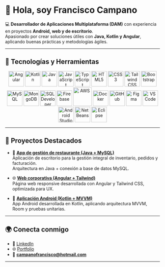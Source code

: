 # 👋 Hola, soy Francisco Campano

💻 **Desarrollador de Aplicaciones Multiplataforma (DAM)** con experiencia en proyectos **Android, web y de escritorio**.  
Apasionado por crear soluciones útiles con **Java, Kotlin y Angular**, aplicando buenas prácticas y metodologías ágiles.  

---

## 🚀 Tecnologías y Herramientas

<p align="center">
  <img src="https://cdn.jsdelivr.net/gh/devicons/devicon@latest/icons/angular/angular-original.svg" width="50" height="50" alt="Angular"/>
  <img src="https://cdn.jsdelivr.net/gh/devicons/devicon@latest/icons/kotlin/kotlin-original.svg" width="50" height="50" alt="Kotlin"/>
  <img src="https://cdn.jsdelivr.net/gh/devicons/devicon@latest/icons/java/java-original.svg" width="50" height="50" alt="Java"/>
  <img src="https://cdn.jsdelivr.net/gh/devicons/devicon@latest/icons/javascript/javascript-original.svg" width="50" height="50" alt="JavaScript"/>
  <img src="https://cdn.jsdelivr.net/gh/devicons/devicon@latest/icons/typescript/typescript-original.svg" width="50" height="50" alt="TypeScript"/>
  <img src="https://cdn.jsdelivr.net/gh/devicons/devicon@latest/icons/html5/html5-original.svg" width="50" height="50" alt="HTML5"/>
  <img src="https://cdn.jsdelivr.net/gh/devicons/devicon@latest/icons/css3/css3-original.svg" width="50" height="50" alt="CSS3"/>
  <img src="https://cdn.jsdelivr.net/gh/devicons/devicon@latest/icons/tailwindcss/tailwindcss-original.svg" width="50" height="50" alt="Tailwind CSS"/>
  <img src="https://cdn.jsdelivr.net/gh/devicons/devicon@latest/icons/bootstrap/bootstrap-original.svg" width="50" height="50" alt="Bootstrap"/>
  <img src="https://cdn.jsdelivr.net/gh/devicons/devicon@latest/icons/mysql/mysql-original-wordmark.svg" width="50" height="50" alt="MySQL"/>
  <img src="https://cdn.jsdelivr.net/gh/devicons/devicon@latest/icons/mongodb/mongodb-original.svg" width="50" height="50" alt="MongoDB"/>
  <img src="https://cdn.jsdelivr.net/gh/devicons/devicon@latest/icons/sqldeveloper/sqldeveloper-original.svg" width="50" height="50" alt="SQL Developer"/>
  <img src="https://cdn.jsdelivr.net/gh/devicons/devicon@latest/icons/firebase/firebase-original.svg" width="50" height="50" alt="Firebase"/>
  <img src="https://cdn.jsdelivr.net/gh/devicons/devicon@latest/icons/amazonwebservices/amazonwebservices-original-wordmark.svg" width="60" height="60" alt="AWS"/>
  <img src="https://cdn.jsdelivr.net/gh/devicons/devicon@latest/icons/docker/docker-original.svg" width="50" height="50" alt="Docker"/>
  <img src="https://cdn.jsdelivr.net/gh/devicons/devicon@latest/icons/github/github-original.svg" width="50" height="50" alt="GitHub"/>
  <img src="https://cdn.jsdelivr.net/gh/devicons/devicon@latest/icons/figma/figma-original.svg" width="50" height="50" alt="Figma"/>
  <img src="https://cdn.jsdelivr.net/gh/devicons/devicon@latest/icons/visualstudio/visualstudio-original.svg" width="50" height="50" alt="VS Code"/>
  <img src="https://cdn.jsdelivr.net/gh/devicons/devicon@latest/icons/android/android-original.svg" width="50" height="50" alt="Android Studio"/>
  <img src="https://cdn.jsdelivr.net/gh/devicons/devicon@latest/icons/netbeans/netbeans-original.svg" width="50" height="50" alt="NetBeans"/>
  <img src="https://cdn.jsdelivr.net/gh/devicons/devicon@latest/icons/eclipse/eclipse-original.svg" width="50" height="50" alt="Eclipse"/>
</p>

---

## 📌 Proyectos Destacados

- 🍴 [**App de gestión de restaurante (Java + MySQL)**](https://github.com/FranCampano/app-restaurante-java)  
  Aplicación de escritorio para la gestión integral de inventario, pedidos y facturación.  
  Arquitectura en Java + conexión a base de datos MySQL.  

- 🌐 [**Web corporativa (Angular + Tailwind)**](https://github.com/FranCampano/web-angular-tailwind)  
  Página web responsive desarrollada con Angular y Tailwind CSS, optimizada para UX.  

- 📱 [**Aplicación Android (Kotlin + MVVM)**](https://github.com/FranCampano/app-android-kotlin)  
  App Android desarrollada en Kotlin, aplicando arquitectura MVVM, Room y pruebas unitarias.  

---

## 🌍 Conecta conmigo

- 🔗 [LinkedIn](https://es.linkedin.com/in/francisco-campano-d%C3%ADaz-43b5712aa)  
- 🌐 [Portfolio](https://francampanoportafolio.netlify.app/)  
- 📧 **campanofrancisco@hotmail.com**

---
